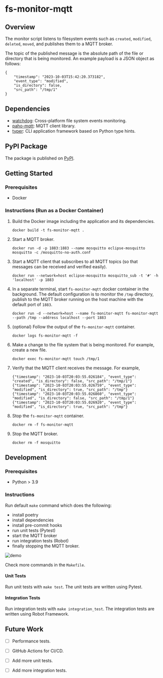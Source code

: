# fs-monitor-mqtt

## Overview

The monitor script listens to filesystem events such as `created`, `modified`, `deleted`, `moved`, and publishes them to a MQTT broker.

The topic of the published message is the absolute path of the file or directory that is being monitored. An example payload is a JSON object as follows:

```
{
    "timestamp": "2023-10-03T15:42:20.373182",
    "event_type": "modified",
    "is_directory": false,
    "src_path": "/tmp/1"
}
```

## Dependencies

- [watchdog](https://github.com/gorakhargosh/watchdog): Cross-platform file system events monitoring.
- [paho-mqtt](https://github.com/eclipse/paho.mqtt.python): MQTT client library.
- [typer](https://github.com/tiangolo/typer): CLI application framework based on Python type hints.

## PyPI Package

The package is published on [PyPI](https://pypi.org/project/fs-monitor-mqtt/).

## Getting Started

### Prerequisites

- Docker

### Instructions (Run as a Docker Container)

1. Build the Docker image including the application and its dependencies.

    ```
    docker build -t fs-monitor-mqtt .
    ```

2. Start a MQTT broker.

    ```
    docker run -d -p 1883:1883 --name mosquitto eclipse-mosquitto mosquitto -c /mosquitto-no-auth.conf
    ```

3. Start a MQTT client that subscribes to all MQTT topics (so that messages can be received and verified easily).

    ```
    docker run --network=host eclipse-mosquitto mosquitto_sub -t '#' -h 'localhost' -p 1883
    ```

4. In a separate terminal, start `fs-monitor-mqtt` docker container in the background.
   The default configuration is to monitor the `/tmp` directory, publish to the MQTT broker running on the host machine with the default port of `1883`.

    ```
    docker run -d --network=host --name fs-monitor-mqtt fs-monitor-mqtt --path /tmp --address localhost --port 1883
    ```

5. (optional) Follow the output of the `fs-monitor-mqtt` container.

    ```
    docker logs fs-monitor-mqtt -f
    ```

6. Make a change to the file system that is being monitored. For example, create a new file.

    ```
    docker exec fs-monitor-mqtt touch /tmp/1
    ```

7. Verify that the MQTT client receives the message. For example,

    ```
    {"timestamp": "2023-10-03T20:03:55.026184", "event_type": "created", "is_directory": false, "src_path": "/tmp/1"}
    {"timestamp": "2023-10-03T20:03:55.026759", "event_type": "modified", "is_directory": true, "src_path": "/tmp"}
    {"timestamp": "2023-10-03T20:03:55.026860", "event_type": "modified", "is_directory": false, "src_path": "/tmp/1"}
    {"timestamp": "2023-10-03T20:03:55.026920", "event_type": "modified", "is_directory": true, "src_path": "/tmp"}
    ```

8. Stop the `fs-monitor-mqtt` container.

    ```
    docker rm -f fs-monitor-mqtt
    ```

9. Stop the MQTT broker.

    ```
    docker rm -f mosquitto
    ```

## Development

### Prerequisites

- Python > 3.9

### Instructions

Run default `make` command which does the following:

  - install poetry
  - install dependencies
  - install pre-commit hooks
  - run unit tests (Pytest)
  - start the MQTT broker
  - run integration tests (Robot)
  - finally stopping the MQTT broker.

![demo](assets/demo.png)

Check more commands in the `Makefile`.

#### Unit Tests

Run unit tests with `make test`. The unit tests are written using Pytest.

#### Integration Tests

Run integration tests with `make integration_test`. The integration tests are written using Robot Framework.

## Future Work

- [ ] Performance tests.
- [ ] GitHub Actions for CI/CD.
- [ ] Add more unit tests.
- [ ] Add more integration tests.

